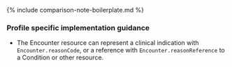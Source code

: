 {% include comparison-note-boilerplate.md %}

### Profile specific implementation guidance
- The Encounter resource can represent a clinical indication with `Encounter.reasonCode`, or a reference with `Encounter.reasonReference` to a Condition or other resource.